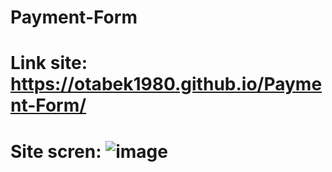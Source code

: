 # Payment-Form

# Link site: https://otabek1980.github.io/Payment-Form/

# Site scren: ![image](https://github.com/user-attachments/assets/1b0c1eff-cde0-4d60-9951-44db4f21db5c)

